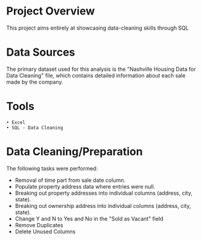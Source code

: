

# Project Overview

This project aims entirely at showcasing data-cleaning skills through SQL 

# Data Sources
The primary dataset used for this analysis is the "Nashville Housing Data for Data Cleaning" file, which contains detailed information about each sale made by the company.

# Tools
	• Excel 
	• SQL - Data Cleaning

# Data Cleaning/Preparation
 The following tasks were performed:
 * Removal of time part from sale date column.
 * Populate property address data where entries were null.
 * Breaking out property addresses into individual columns (address, city, state).
 * Breaking out ownership address into individual columns (address, city, state).
 * Change Y and N to Yes and No in the "Sold as Vacant" field
 * Remove Duplicates
 * Delete Unused Columns
  
